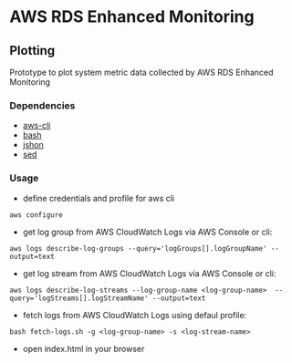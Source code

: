# AWS RDS Enhanced Monitoring

## Plotting

Prototype to plot system metric data collected by AWS RDS Enhanced Monitoring

### Dependencies

* [aws-cli](https://aws.amazon.com/cli/)
* [bash](https://www.gnu.org/software/bash/)
* [jshon](http://kmkeen.com/jshon/2011-02-15-13-46-51-602.html)
* [sed](http://www.gnu.org/software/sed/)

### Usage

* define credentials and profile for aws cli 
```
aws configure
```
* get log group from AWS CloudWatch Logs via AWS Console or cli:
```
aws logs describe-log-groups --query='logGroups[].logGroupName' --output=text
```
* get log stream from AWS CloudWatch Logs via AWS Console or cli:
```
aws logs describe-log-streams --log-group-name <log-group-name>  --query='logStreams[].logStreamName' --output=text
```
* fetch logs from AWS CloudWatch Logs using defaul profile:
```
bash fetch-logs.sh -g <log-group-name> -s <log-stream-name>
```
* open index.html in your browser
